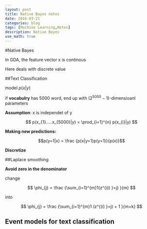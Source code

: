 ```yaml
---
layout: post
title: Native Bayes notes
date: 2016-03-21
categories: blog
tags: [Machine Learning,Notes]
description: Native Bayes
use_math: true
---
```





#Native Bayes

In GDA, the feature vector x is continous

Here deals with discrete value

##Text Classification

model $p(x|y)$ 

if **vocabulry** has 5000 word, end up with $(2^{5000} - 1)$-dimensioanl parameters

**Assumption**: x is independet of y

$$ p(x_{1}.....x_{5000}|y) = \prod_{i=1}^{n} p(x_{i}|y) $$ 

**Making new predictions:**

$$p(y=1|x) = \frac {p(x|y=1)p(y=1)}{p(x)}$$

**Discretize**

##Laplace smoothing 

**Avoid zero in the denominator**

change 

$$ \phi_{j} = \frac {\sum_{i=1}^{m}1(z^{(i) }=j) }{m}  $$

into 

$$ \phi_{j} = \frac {\sum_{i=1}^{m}1 (z^{(i) }=j) + 1 }{m+k}  $$

## Event models for text classification ##




